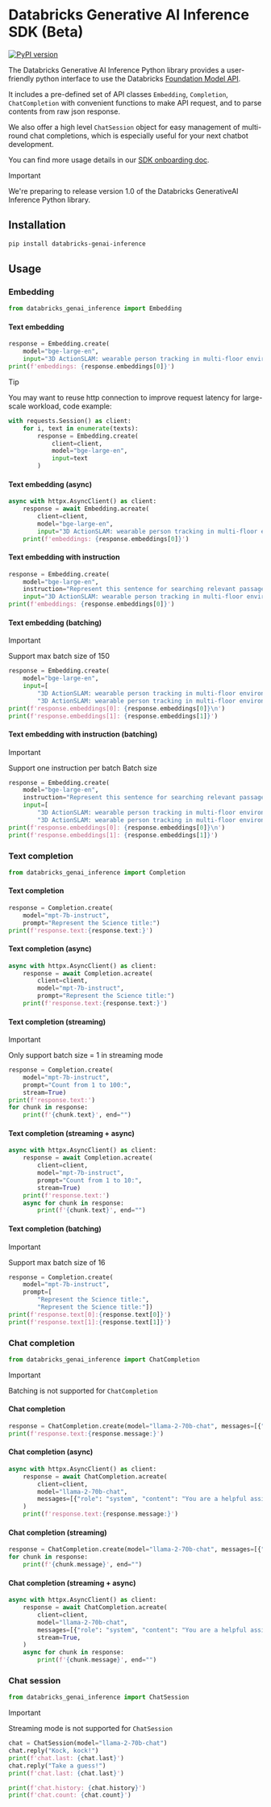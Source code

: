 # Databricks Generative AI Inference SDK (Beta)

[![PyPI version](https://img.shields.io/pypi/v/databricks-genai-inference.svg)](https://pypi.org/project/databricks-genai-inference/)

The Databricks Generative AI Inference Python library provides a user-friendly python interface to use the Databricks [Foundation Model API](https://docs.databricks.com/en/machine-learning/foundation-models/api-reference.html). 

It includes a pre-defined set of API classes `Embedding`, `Completion`, `ChatCompletion` with convenient functions to make API request, and to parse contents from raw json response. 

We also offer a high level `ChatSession` object for easy management of multi-round chat completions, which is especially useful for your next chatbot development.

You can find more usage details in our [SDK onboarding doc](https://docs.databricks.com/en/machine-learning/foundation-models/query-foundation-model-apis.html).

> [!IMPORTANT]  
> We're preparing to release version 1.0 of the Databricks GenerativeAI Inference Python library.

## Installation

```sh
pip install databricks-genai-inference
```

## Usage

### Embedding

```python
from databricks_genai_inference import Embedding
```

#### Text embedding

```python
response = Embedding.create(
    model="bge-large-en", 
    input="3D ActionSLAM: wearable person tracking in multi-floor environments")
print(f'embeddings: {response.embeddings[0]}')
```

> [!TIP]  
> You may want to reuse http connection to improve request latency for large-scale workload, code example:

```python
with requests.Session() as client:
    for i, text in enumerate(texts):
        response = Embedding.create(
            client=client,
            model="bge-large-en",
            input=text
        )
```

#### Text embedding (async)

```python
async with httpx.AsyncClient() as client:
    response = await Embedding.acreate(
        client=client,
        model="bge-large-en", 
        input="3D ActionSLAM: wearable person tracking in multi-floor environments")
    print(f'embeddings: {response.embeddings[0]}')
```

#### Text embedding with instruction

```python
response = Embedding.create(
    model="bge-large-en", 
    instruction="Represent this sentence for searching relevant passages:", 
    input="3D ActionSLAM: wearable person tracking in multi-floor environments")
print(f'embeddings: {response.embeddings[0]}')
```

#### Text embedding (batching)

> [!IMPORTANT]  
> Support max batch size of 150

```python
response = Embedding.create(
    model="bge-large-en", 
    input=[
        "3D ActionSLAM: wearable person tracking in multi-floor environments",
        "3D ActionSLAM: wearable person tracking in multi-floor environments"])
print(f'response.embeddings[0]: {response.embeddings[0]}\n')
print(f'response.embeddings[1]: {response.embeddings[1]}')
```

#### Text embedding with instruction (batching)

> [!IMPORTANT]  
> Support one instruction per batch 
> Batch size

```python
response = Embedding.create(
    model="bge-large-en", 
    instruction="Represent this sentence for searching relevant passages:",
    input=[
        "3D ActionSLAM: wearable person tracking in multi-floor environments",
        "3D ActionSLAM: wearable person tracking in multi-floor environments"])
print(f'response.embeddings[0]: {response.embeddings[0]}\n')
print(f'response.embeddings[1]: {response.embeddings[1]}')
```

### Text completion

```python
from databricks_genai_inference import Completion
```

#### Text completion

```python
response = Completion.create(
    model="mpt-7b-instruct",
    prompt="Represent the Science title:")
print(f'response.text:{response.text:}')

```

#### Text completion (async)

```python
async with httpx.AsyncClient() as client:
    response = await Completion.acreate(
        client=client,
        model="mpt-7b-instruct",
        prompt="Represent the Science title:")
    print(f'response.text:{response.text:}')

```

#### Text completion (streaming)

> [!IMPORTANT]  
> Only support batch size = 1 in streaming mode

```python
response = Completion.create(
    model="mpt-7b-instruct", 
    prompt="Count from 1 to 100:",
    stream=True)
print(f'response.text:')
for chunk in response:
    print(f'{chunk.text}', end="")
```

#### Text completion (streaming + async)

```python
async with httpx.AsyncClient() as client:
    response = await Completion.acreate(
        client=client,
        model="mpt-7b-instruct", 
        prompt="Count from 1 to 10:",
        stream=True)
    print(f'response.text:')
    async for chunk in response:
        print(f'{chunk.text}', end="")

```


#### Text completion (batching)

> [!IMPORTANT]  
> Support max batch size of 16

```python
response = Completion.create(
    model="mpt-7b-instruct", 
    prompt=[
        "Represent the Science title:", 
        "Represent the Science title:"])
print(f'response.text[0]:{response.text[0]}')
print(f'response.text[1]:{response.text[1]}')
```

### Chat completion

```python
from databricks_genai_inference import ChatCompletion
```

> [!IMPORTANT]  
> Batching is not supported for `ChatCompletion`

#### Chat completion

```python
response = ChatCompletion.create(model="llama-2-70b-chat", messages=[{"role": "system", "content": "You are a helpful assistant."},{"role": "user", "content": "Knock knock."}])
print(f'response.text:{response.message:}')
```

#### Chat completion (async)

```python
async with httpx.AsyncClient() as client:
    response = await ChatCompletion.acreate(
        client=client,
        model="llama-2-70b-chat",
        messages=[{"role": "system", "content": "You are a helpful assistant."},{"role": "user", "content": "Knock knock."}],
    )
    print(f'response.text:{response.message:}')
```

#### Chat completion (streaming)

```python
response = ChatCompletion.create(model="llama-2-70b-chat", messages=[{"role": "system", "content": "You are a helpful assistant."},{"role": "user", "content": "Count from 1 to 30, add one emoji after each number"}], stream=True)
for chunk in response:
    print(f'{chunk.message}', end="")
```

#### Chat completion (streaming + async)

```python
async with httpx.AsyncClient() as client:
    response = await ChatCompletion.acreate(
        client=client,
        model="llama-2-70b-chat",
        messages=[{"role": "system", "content": "You are a helpful assistant."},{"role": "user", "content": "Count from 1 to 30, add one emoji after each number"}],
        stream=True,
    )
    async for chunk in response:
        print(f'{chunk.message}', end="")
```

### Chat session

```python
from databricks_genai_inference import ChatSession
```

> [!IMPORTANT]  
> Streaming mode is not supported for `ChatSession`

```python
chat = ChatSession(model="llama-2-70b-chat")
chat.reply("Kock, kock!")
print(f'chat.last: {chat.last}')
chat.reply("Take a guess!")
print(f'chat.last: {chat.last}')

print(f'chat.history: {chat.history}')
print(f'chat.count: {chat.count}')
```
